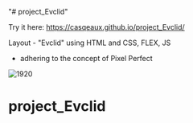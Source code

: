 "# project_Evclid" 

Try it here: https://casqeaux.github.io/project_Evclid/

Layout - "Evclid" using HTML and CSS, FLEX, JS
- adhering to the concept of Pixel Perfect

![1920](https://user-images.githubusercontent.com/44642176/233841277-d7819def-1e95-43b8-bc34-f60b05566307.jpg)
# project_Evclid
